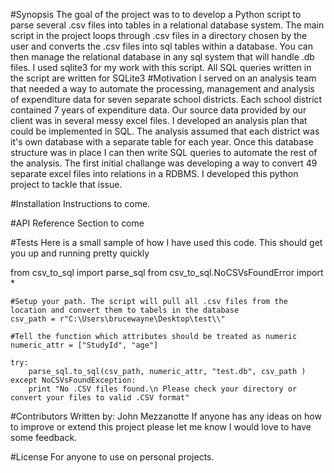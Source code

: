 #Synopsis
The goal of the project was to to develop a Python script to parse several .csv files into tables in a relational database system. The main script in the project loops through .csv files in a directory chosen by the user  and  converts the .csv files  into sql tables within a database. You can then manage the relational database in any sql system that will handle .db files. I  used sqlite3 for my work with this script. All SQL queries written in the script are written for SQLite3
#Motivation
I served on an analysis team that needed a way to automate the processing, management and analysis of expenditure data for seven separate school districts. Each school district contained 7 years of expenditure data. Our source data provided by our client was in several messy excel files. I developed an analysis plan that could be implemented in SQL. The analysis assumed that each district was it's own database with a separate table for each year. Once this database structure was in place I can then write SQL queries to automate the rest of the analysis. The first initial challange was developing a way to convert 49 separate excel files into relations in a RDBMS. I developed this python project to tackle that issue. 

#Installation
Instructions to come.

#API Reference
Section to come

#Tests
Here is a small sample of how I have used this code. This should get you up and running pretty quickly 

from csv_to_sql import parse_sql
from csv_to_sql.NoCSVsFoundError import *
```
#Setup your path. The script will pull all .csv files from the location and convert them to tabels in the database
csv_path = r"C:\Users\brucewayne\Desktop\test\\"

#Tell the function which attributes should be treated as numeric
numeric_attr = ["StudyId", "age"]

try:
    parse_sql.to_sql(csv_path, numeric_attr, "test.db", csv_path )
except NoCSVsFoundException:
    print "No .CSV files found.\n Please check your directory or convert your files to valid .CSV format"
```
#Contributors
Written by: John Mezzanotte
If anyone has any ideas on how to improve or extend this project please let me know I would love to have some feedback. 

#License
For anyone to use on personal projects. 
